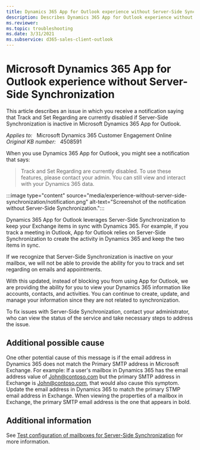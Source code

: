 ```yaml
---
title: Dynamics 365 App for Outlook experience without Server-Side Synchronization
description: Describes Dynamics 365 App for Outlook experience without Server-Side Synchronization.
ms.reviewer: 
ms.topic: troubleshooting
ms.date: 3/31/2021
ms.subservice: d365-sales-client-outlook
---
```

# Microsoft Dynamics 365 App for Outlook experience without Server-Side Synchronization

This article describes an issue in which you receive a notification saying that Track and Set Regarding are currently disabled if Server-Side Synchronization is inactive in Microsoft Dynamics 365 App for Outlook.

_Applies to:_ &nbsp; Microsoft Dynamics 365 Customer Engagement Online  
_Original KB number:_ &nbsp; 4508591

When you use Dynamics 365 App for Outlook, you might see a notification that says:

> Track and Set Regarding are currently disabled. To use these features, please contact your admin. You can still view and interact with your Dynamics 365 data.

:::image type="content" source="media/experience-without-server-side-synchronization/notification.png" alt-text="Screenshot of the notification without Server-Side Synchronization.":::

Dynamics 365 App for Outlook leverages Server-Side Synchronization to keep your Exchange items in sync with Dynamics 365. For example, if you track a meeting in Outlook, App for Outlook relies on Server-Side Synchronization to create the activity in Dynamics 365 and keep the two items in sync.

If we recognize that Server-Side Synchronization is inactive on your mailbox, we will not be able to provide the ability for you to track and set regarding on emails and appointments.

With this updated, instead of blocking you from using App for Outlook, we are providing the ability for you to view your Dynamics 365 information like accounts, contacts, and activities. You can continue to create, update, and manage your information since they are not related to synchronization.

To fix issues with Server-Side Synchronization, contact your administrator, who can view the status of the service and take necessary steps to address the issue.

## Additional possible cause

One other potential cause of this message is if the email address in Dynamics 365 does not match the Primary SMTP address in Microsoft Exchange. For example: If a user's mailbox in Dynamics 365 has the email address value of John@contoso.com but the primary SMTP address in Exchange is John@contoso.com, that would also cause this symptom. Update the email address in Dynamics 365 to match the primary STMP email address in Exchange. When viewing the properties of a mailbox in Exchange, the primary SMTP email address is the one that appears in bold.

## Additional information

See [Test configuration of mailboxes for Server-Side Synchronization](/power-platform/admin/connect-exchange-online#test-configuration-of-mailboxes) for more information.
